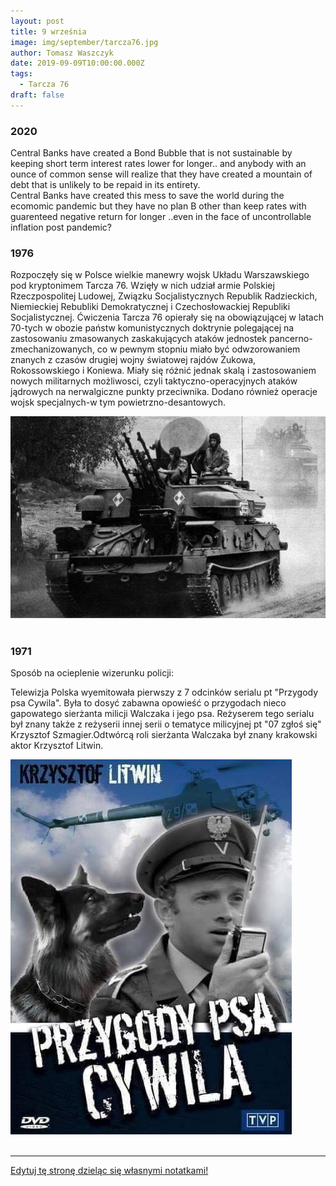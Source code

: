 ```yaml
---
layout: post
title: 9 września
image: img/september/tarcza76.jpg
author: Tomasz Waszczyk
date: 2019-09-09T10:00:00.000Z
tags:
  - Tarcza 76
draft: false
---
```


### 2020

Central Banks have created a  Bond Bubble that is not sustainable by keeping short term interest rates  lower for longer.. and anybody with an ounce of common sense will  realize that they have created a mountain of debt that is unlikely to be  repaid in its entirety.  
Central Banks have created this mess  to save the world during the ecomomic pandemic but they have no plan B  other than keep rates with guarenteed  negative return  for longer  ..even in the face of  uncontrollable inflation post pandemic?

### 1976

Rozpoczęły się w Polsce wielkie manewry wojsk Układu Warszawskiego pod kryptonimem Tarcza 76.
Wzięły w nich udział armie Polskiej Rzeczpospolitej Ludowej, Związku Socjalistycznych Republik Radzieckich, Niemieckiej Rebubliki Demokratycznej i Czechosłowackiej Republiki Socjalistycznej.
Ćwiczenia Tarcza 76 opierały się na obowiązującej w latach 70-tych w obozie państw komunistycznych doktrynie polegającej na zastosowaniu zmasowanych zaskakujących ataków jednostek pancerno- zmechanizowanych, co w pewnym stopniu miało być odwzorowaniem znanych z czasów drugiej wojny światowej rajdów Żukowa, Rokossowskiego i Koniewa. Miały się różnić jednak skalą i zastosowaniem nowych militarnych możliwosci, czyli taktyczno-operacyjnych ataków jądrowych na nerwalgiczne punkty przeciwnika. Dodano również operacje wojsk specjalnych-w tym powietrzno-desantowych.

<img src="./img/september/tarcza76.jpg"><br><br>

### 1971

Sposób na ocieplenie wizerunku policji:

Telewizja Polska wyemitowała pierwszy z 7 odcinków serialu pt "Przygody psa Cywila".
Była to dosyć zabawna opowieść o przygodach nieco gapowatego sierżanta milicji Walczaka i jego psa. Reżyserem tego serialu był znany także z reżyserii innej serii o tematyce milicyjnej pt "07 zgłoś się" Krzysztof Szmagier.Odtwórcą roli sierżanta Walczaka był znany krakowski aktor Krzysztof Litwin.

<img src="./img/september/piescywil.jpg"><br><br>

---

<a href="https://github.com/TomaszWaszczyk/historia.waszczyk.com/edit/master/src/content/september-9.md" target="_blank">Edytuj tę stronę dzieląc się własnymi notatkami!</a>
